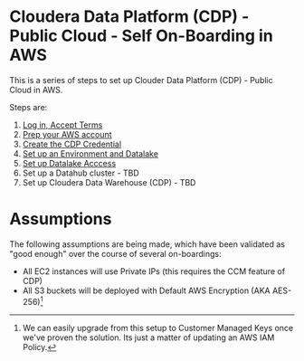 # Cloudera Data Platform (CDP) - Public Cloud - Self On-Boarding in AWS

This is a series of steps to set up Clouder Data Platform (CDP) - Public Cloud 
in AWS. 

Steps are:
1. [Log in, Accept Terms](cdp-login.md)
2. [Prep your AWS account](aws-account-prep.md)
3. [Create the CDP Credential](cdp-credential.md)
4. [Set up an Environment and Datalake](aws-env.md)
5. [Set up Datalake Acccess](dl-access.md)
6. Set up a Datahub cluster - TBD
7. Set up Cloudera Data Warehouse (CDP) - TBD

# Assumptions
The following assumptions are being made, which have been validated as "good 
enough" over the course of several on-boardings:
* All EC2 instances will use Private IPs (this requires the CCM feature of CDP)
* All S3 buckets will be deployed with Default AWS Encryption (AKA AES-256)[^1]

[^1]: We can easily upgrade from this setup to Customer Managed Keys once we've proven the solution. Its just a matter of updating an AWS IAM Policy.
